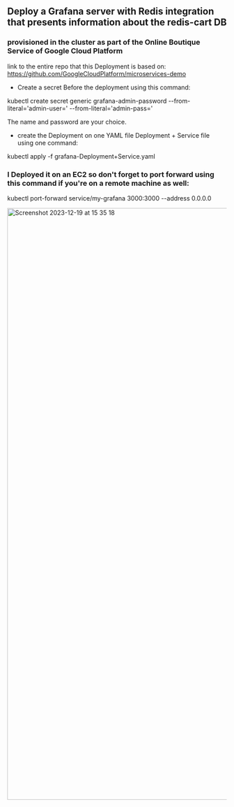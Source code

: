 ## Deploy a Grafana server with Redis integration that presents information about the redis-cart DB

### provisioned in the cluster as part of the Online Boutique Service of Google Cloud Platform

link to the entire repo that this Deployment is based on: https://github.com/GoogleCloudPlatform/microservices-demo

- Create a secret Before the deployment using this command:

kubectl create secret generic grafana-admin-password --from-literal='admin-user=<YOURNAME>' --from-literal='admin-pass=<YOURPASSWORD>'

The name and password are your choice.

- create the Deployment on one YAML file Deployment + Service file using one command:

kubectl apply -f grafana-Deployment+Service.yaml

### I Deployed it on an EC2 so don't forget to port forward using this command if you're on a remote machine as well:

kubectl port-forward service/my-grafana 3000:3000 --address 0.0.0.0


<img width="1355" alt="Screenshot 2023-12-19 at 15 35 18" src="https://github.com/AmiranIV/Grafana-and-Redis-Dashboard/assets/109898333/df0620ed-5ddd-47cb-be3f-9284f5beaa47">
